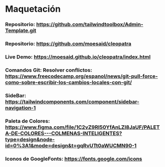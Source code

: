 # Maquetación
### Repositorio: https://github.com/tailwindtoolbox/Admin-Template.git
### Repositorio: https://github.com/moesaid/cleopatra
### Live Demo: https://moesaid.github.io/cleopatra/index.html
### Comandos Git: Resolver conflictos: https://www.freecodecamp.org/espanol/news/git-pull-force-como-sobre-escribir-los-cambios-locales-con-git/
### SideBar: https://tailwindcomponents.com/component/sidebar-navigation-1
### Paleta de Colores: https://www.figma.com/file/1C2vZ9RI50YfAnLZI8JaUF/PALETA-DE-COLORES---COLMENAS-INTELIGENTES?type=design&node-id=0%3A1&mode=design&t=gqRvUTt0aWUCMN90-1
### Iconos de GoogleFonts: https://fonts.google.com/icons 
